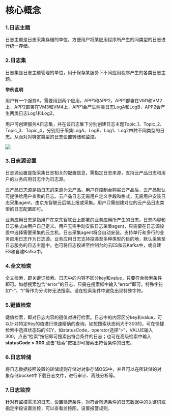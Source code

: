 # 核心概念

### 1.日志主题 

日志主题是日志采集存储的单位，方便用户将某应用程序所产生的同类型的日志进行统一存储。 

### 2.日志集

日志集是日志主题管理的单位，用于保存某服务下不同应用程序产生的各类日志主题。  

**举例说明**

用户有一个服务A，需要用到两个应用，APP1和APP2，APP1部署在VM1和VM2上，APP2部署在VM3和VM4上，APP1会产生两类日志LogA和LogB，APP2会产生两类日志Log1和Log2。

用户可创建服务A日志集，并在该日志集下分别创建日志主题Topic_1、Topic_2、Topic_3、Topic_4，分别用于采集LogA、LogB、Log1、Log2四种不同类型的日志。从而对对特定类型的日志设置转储和监控。

![](https://raw.githubusercontent.com/jdcloudcom/cn/zhangwenjie-only/image/LogService/Introduction/logset%26logtopic.jpg)

### 3.日志源设置

日志源设置是指采集日志相关的配置信息，需指定日志来源，支持云产品日志和用户的业务应用日志作为日志源。

云产品日志源是指日志的来源为云产品。用户在控制台购买云产品后，云产品默认可提供给用户查看的日志。云产品日志无需用户定义字段和格式，无需用户安装日志采集agent，由京东智联云后端上报或采集。用户只需创建对应的云产品日志类型的日志配置即可。

业务应用日志是指用户在京东智联云上部署的业务应用所产生的日志。日志内容和日志格式由用户自己定义。用户无需手动安装日志采集agent，只需要在日志源设置中选择需要采集的云主机，日志采集agent将会自动安装。支持单行和多行的业务应用日志作为日志源。业务应用日志支持投递至多种类型的目的地，默认采集至日志服务的日志主题中。也可将日志投递至控制台的云ES和云Kafka中，或自建ES和自建Kafka中。

### 4.全文检索

全文检索，即关键词检索。日志中的内容不区分key和value，只要符合检索条件即可。如想搜索包含“error”的日志，只需在搜索框中输入“error”即可。特殊字符如“-”、“/”等作为分词符无法搜索。请在检索条件中避免出现特殊字符。

### 5.键值检索 

键值检索，即对日志内容的键值对进行检索。日志中的内容区分key和value，可以针对特定Key的值进行快速精确的查询。如想搜索状态码大于300的，可在快捷检索中选择状态码的KEY，如statusCode，operator选择“>”，VALUE输入300，点击“检索”按钮即可搜索出符合条件的日志；也可在高级检索中输入**statusCode > 300**,点击“检索”按钮即可搜索出符合条件的日志。

### 6.日志转储

将日志数据按照设置的转储规则存储对对象存储OSS中，并且可以在所转储的对象存储bucket中下载日志文件，进行审计、离线分析等。

### 7.日志监控

针对有监控需求的日志，设置筛选条件，对符合筛选条件的日志数据中的关键词或指定字段设置监控，可以查看监控图，设置报警规则。
